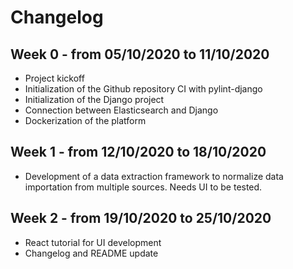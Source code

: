 # Changelog

## Week 0 - from 05/10/2020 to 11/10/2020
  
  * Project kickoff
  * Initialization of the Github repository CI with pylint-django
  * Initialization of the Django project
  * Connection between Elasticsearch and Django
  * Dockerization of the platform

## Week 1 - from 12/10/2020 to 18/10/2020

  * Development of a data extraction framework to normalize data importation from multiple sources. Needs UI to be tested.

## Week 2 - from 19/10/2020 to 25/10/2020
 
  * React tutorial for UI development
  * Changelog and README update
